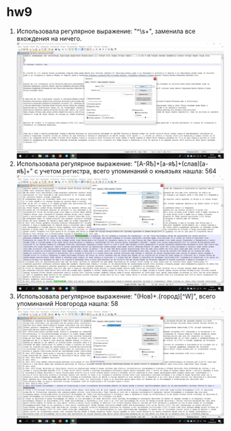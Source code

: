 # hw9
1. Использовала регулярное выражение: "^\s+", заменила все вхождения на ничего. 
![Alt](https://github.com/olyakharlova/hw9/blob/master/%D1%81%D1%82%D1%80%D0%BE%D0%BA%D0%B8.jpg)
2. Использовала регулярное выражение: "[А-ЯѢ]+[а-яѣ]+(слав)[а-яѣ]+" с учетом регистра, всего упоминаний о кньязьях нашла: 564
![Alt](https://github.com/olyakharlova/hw9/blob/master/%D1%81%D0%BB%D0%B0%D0%B2.jpg)
3. Использовала регулярное выражение: "(Нов)+.(город)[^W]", всего упоминаний Новгорода нашла: 58
![Alt](https://github.com/olyakharlova/hw9/blob/master/%D0%BD%D0%BE%D0%B2%D0%B3%D0%BE%D1%80%D0%BE%D0%B4.jpg)
